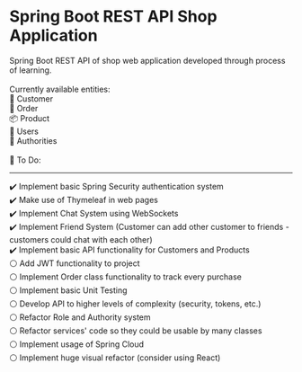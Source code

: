 # Spring Boot REST API Shop Application
Spring Boot REST API of shop web application developed through process of learning. <br />
<br />
Currently available entities: <br />
👤 Customer <br />
📜 Order <br />
📦 Product <br />
👥 Users <br />
🔐 Authorities <br />
<br />
📝 To Do: <br />
<hr />
✔️ Implement basic Spring Security authentication system <br />
✔️ Make use of Thymeleaf in web pages <br />
✔️ Implement Chat System using WebSockets <br />
✔️ Implement Friend System (Customer can add other customer to friends - customers could chat with each other) <br />
✔️ Implement basic API functionality for Customers and Products <br />
⚪ Add JWT functionality to project <br />
⚪ Implement Order class functionality to track every purchase <br />
⚪ Implement basic Unit Testing <br />
⚪ Develop API to higher levels of complexity (security, tokens, etc.) <br />
⚪ Refactor Role and Authority system <br />
⚪ Refactor services' code so they could be usable by many classes <br />
⚪ Implement usage of Spring Cloud <br />
⚪ Implement huge visual refactor (consider using React) <br />
